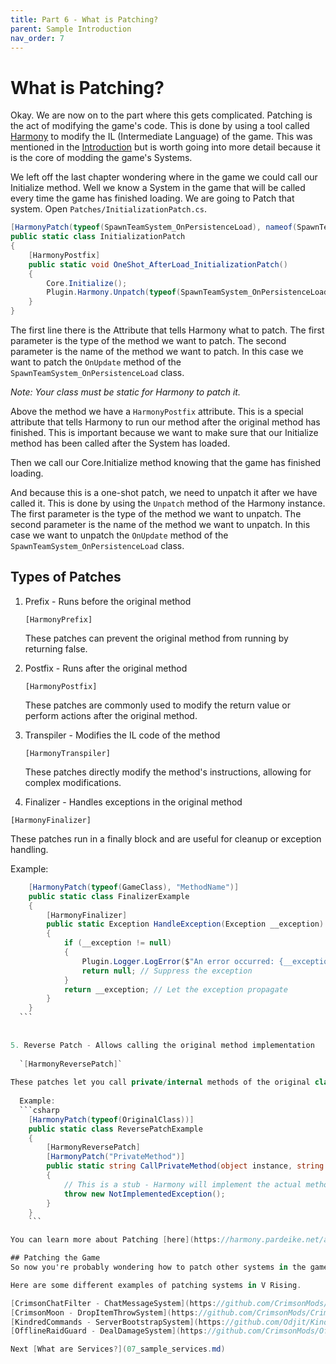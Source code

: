 ```yaml
---
title: Part 6 - What is Patching?
parent: Sample Introduction
nav_order: 7
---
```


# What is Patching?
Okay. We are now on to the part where this gets complicated. Patching is the act of modifying the game's code. This is done by using a tool called [Harmony](https://harmony.pardeike.net/) to modify the IL (Intermediate Language) of the game. This was mentioned in the [Introduction](01_sample_intro.md) but is worth going into more detail because it is the core of modding the game's Systems. 

We left off the last chapter wondering where in the game we could call our Initialize method. Well we know a System in the game that will be called every time the game has finished loading. We are going to Patch that system. Open `Patches/InitializationPatch.cs`.

```csharp
[HarmonyPatch(typeof(SpawnTeamSystem_OnPersistenceLoad), nameof(SpawnTeamSystem_OnPersistenceLoad.OnUpdate))]
public static class InitializationPatch
{
    [HarmonyPostfix]
    public static void OneShot_AfterLoad_InitializationPatch()
    {
        Core.Initialize();
        Plugin.Harmony.Unpatch(typeof(SpawnTeamSystem_OnPersistenceLoad).GetMethod("OnUpdate"), typeof(InitializationPatch).GetMethod("OneShot_AfterLoad_InitializationPatch"));
    }
}
```
The first line there is the Attribute that tells Harmony what to patch. The first parameter is the type of the method we want to patch. The second parameter is the name of the method we want to patch. In this case we want to patch the `OnUpdate` method of the `SpawnTeamSystem_OnPersistenceLoad` class.

*Note: Your class must be static for Harmony to patch it.*

Above the method we have a `HarmonyPostfix` attribute. This is a special attribute that tells Harmony to run our method after the original method has finished. This is important because we want to make sure that our Initialize method has been called after the System has loaded.

Then we call our Core.Initialize method knowing that the game has finished loading.

And because this is a one-shot patch, we need to unpatch it after we have called it. This is done by using the `Unpatch` method of the Harmony instance. The first parameter is the type of the method we want to unpatch. The second parameter is the name of the method we want to unpatch. In this case we want to unpatch the `OnUpdate` method of the `SpawnTeamSystem_OnPersistenceLoad` class.

## Types of Patches
1. Prefix - Runs before the original method
   
   `[HarmonyPrefix]`
   
   These patches can prevent the original method from running by returning false.

2. Postfix - Runs after the original method
   
   `[HarmonyPostfix]`
   
   These patches are commonly used to modify the return value or perform actions after the original method.

3. Transpiler - Modifies the IL code of the method
   
   `[HarmonyTranspiler]`
   
   These patches directly modify the method's instructions, allowing for complex modifications.

4. Finalizer - Handles exceptions in the original method
   
  `[HarmonyFinalizer]`
   
  These patches run in a finally block and are useful for cleanup or exception handling.
   
  Example:
  ```csharp
      [HarmonyPatch(typeof(GameClass), "MethodName")]
      public static class FinalizerExample
      {
          [HarmonyFinalizer]
          public static Exception HandleException(Exception __exception)
          {
              if (__exception != null)
              {
                  Plugin.Logger.LogError($"An error occurred: {__exception.Message}");
                  return null; // Suppress the exception
              }
              return __exception; // Let the exception propagate
          }
      }
    ```
      
   
5. Reverse Patch - Allows calling the original method implementation
   
    `[HarmonyReversePatch]`
   
  These patches let you call private/internal methods of the original class.
   
    Example:
    ```csharp
      [HarmonyPatch(typeof(OriginalClass))]
      public static class ReversePatchExample
      {
          [HarmonyReversePatch]
          [HarmonyPatch("PrivateMethod")]
          public static string CallPrivateMethod(object instance, string parameter)
          {
              // This is a stub - Harmony will implement the actual method
              throw new NotImplementedException();
          }
      }
      ```

You can learn more about Patching [here](https://harmony.pardeike.net/articles/patching.html).

## Patching the Game
So now you're probably wondering how to patch other systems in the game. Well, there are an absolute ton of systems in the game. And a lot of the challenge in modding V Rising is finding the right system to patch and extracting the right data from the System to modify, remove, or add to.

Here are some different examples of patching systems in V Rising.

[CrimsonChatFilter - ChatMessageSystem](https://github.com/CrimsonMods/CrimsonChatFilter/blob/master/Hooks/ChatHook.cs)
[CrimsonMoon - DropItemThrowSystem](https://github.com/CrimsonMods/CrimsonMoon/blob/master/Hooks/Sacrafice.cs)
[KindredCommands - ServerBootstrapSystem](https://github.com/Odjit/KindredCommands/blob/main/Patches/RevealMapPatches.cs)
[OfflineRaidGuard - DealDamageSystem](https://github.com/CrimsonMods/OfflineRaidGuard/blob/master/Hooks/StatChange.cs)

Next [What are Services?](07_sample_services.md)